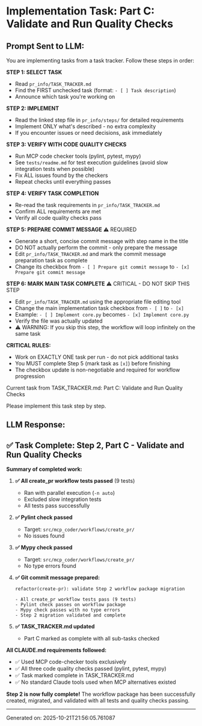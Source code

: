 # Implementation Task: Part C: Validate and Run Quality Checks

## Prompt Sent to LLM:
You are implementing tasks from a task tracker. Follow these steps in order:

**STEP 1: SELECT TASK**
- Read `pr_info/TASK_TRACKER.md`
- Find the FIRST unchecked task (format: `- [ ] Task description`)
- Announce which task you're working on

**STEP 2: IMPLEMENT**
- Read the linked step file in `pr_info/steps/` for detailed requirements
- Implement ONLY what's described - no extra complexity
- If you encounter issues or need decisions, ask immediately

**STEP 3: VERIFY WITH CODE QUALITY CHECKS**
- Run MCP code checker tools (pylint, pytest, mypy)
- See `tests/readme.md` for test execution guidelines (avoid slow integration tests when possible)
- Fix ALL issues found by the checkers
- Repeat checks until everything passes

**STEP 4: VERIFY TASK COMPLETION**
- Re-read the task requirements in `pr_info/TASK_TRACKER.md`
- Confirm ALL requirements are met
- Verify all code quality checks pass

**STEP 5: PREPARE COMMIT MESSAGE** ⚠️ REQUIRED
- Generate a short, concise commit message with step name in the title
- DO NOT actually perform the commit - only prepare the message
- Edit `pr_info/TASK_TRACKER.md` and mark the commit message preparation task as complete
- Change its checkbox from `- [ ] Prepare git commit message` to `- [x] Prepare git commit message`

**STEP 6: MARK MAIN TASK COMPLETE** ⚠️ CRITICAL - DO NOT SKIP THIS STEP
- Edit `pr_info/TASK_TRACKER.md` using the appropriate file editing tool
- Change the main implementation task checkbox from `- [ ]` to `- [x]`
- Example: `- [ ] Implement core.py` becomes `- [x] Implement core.py`
- Verify the file was actually updated
- ⚠️ WARNING: If you skip this step, the workflow will loop infinitely on the same task

**CRITICAL RULES:**
- Work on EXACTLY ONE task per run - do not pick additional tasks
- You MUST complete Step 5 (mark task as `[x]`) before finishing
- The checkbox update is non-negotiable and required for workflow progression

Current task from TASK_TRACKER.md: Part C: Validate and Run Quality Checks

Please implement this task step by step.

## LLM Response:
## ✅ Task Complete: Step 2, Part C - Validate and Run Quality Checks

**Summary of completed work:**

1. **✅ All create_pr workflow tests passed** (9 tests)
   - Ran with parallel execution (`-n auto`)
   - Excluded slow integration tests
   - All tests pass successfully

2. **✅ Pylint check passed**
   - Target: `src/mcp_coder/workflows/create_pr/`
   - No issues found

3. **✅ Mypy check passed**
   - Target: `src/mcp_coder/workflows/create_pr/`
   - No type errors found

4. **✅ Git commit message prepared:**
   ```
   refactor(create-pr): validate Step 2 workflow package migration

   - All create_pr workflow tests pass (9 tests)
   - Pylint check passes on workflow package
   - Mypy check passes with no type errors
   - Step 2 migration validated and complete
   ```

5. **✅ TASK_TRACKER.md updated**
   - Part C marked as complete with all sub-tasks checked

**All CLAUDE.md requirements followed:**
- ✅ Used MCP code-checker tools exclusively
- ✅ All three code quality checks passed (pylint, pytest, mypy)
- ✅ Task marked complete in TASK_TRACKER.md
- ✅ No standard Claude tools used when MCP alternatives existed

**Step 2 is now fully complete!** The workflow package has been successfully created, migrated, and validated with all tests and quality checks passing.

---
Generated on: 2025-10-21T21:56:05.761087
